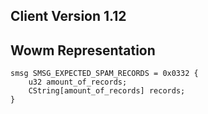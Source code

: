 ## Client Version 1.12

## Wowm Representation
```rust,ignore
smsg SMSG_EXPECTED_SPAM_RECORDS = 0x0332 {
    u32 amount_of_records;    
    CString[amount_of_records] records;    
}

```
